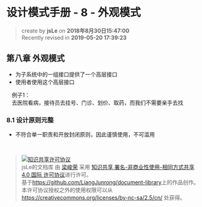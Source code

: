 设计模式手册 - 8 - 外观模式
===

> create by **jsLe** on **2018年8月30日15:47:00**  
> Recently revised in **2019-05-20 17:39:23**

## 第八章 外观模式
* 为子系统中的一组接口提供了一个高层接口
* 使用者使用这个高层接口

&emsp;例子1：  
&emsp;去医院看病，接待员去挂号、门诊、划价、取药，而我们不需要亲手去找

### 8.1 设计原则元整
* 不符合单一职责和开放封闭原则，因此谨慎使用，不可滥用

<br>

> <a rel="license" href="http://creativecommons.org/licenses/by-nc-sa/4.0/"><img alt="知识共享许可协议" style="border-width:0" src="https://i.creativecommons.org/l/by-nc-sa/4.0/88x31.png" /></a><br /><span xmlns:dct="http://purl.org/dc/terms/" property="dct:title">jsLe的文档库</span> 由 <a xmlns:cc="http://creativecommons.org/ns#" href="https://github.com/LiangJunrong/document-library" property="cc:attributionName" rel="cc:attributionURL">梁峻荣</a> 采用 <a rel="license" href="http://creativecommons.org/licenses/by-nc-sa/4.0/">知识共享 署名-非商业性使用-相同方式共享 4.0 国际 许可协议</a>进行许可。<br />基于<a xmlns:dct="http://purl.org/dc/terms/" href="https://github.com/LiangJunrong/document-library" rel="dct:source">https://github.com/LiangJunrong/document-library</a>上的作品创作。<br />本许可协议授权之外的使用权限可以从 <a xmlns:cc="http://creativecommons.org/ns#" href="https://creativecommons.org/licenses/by-nc-sa/2.5/cn/" rel="cc:morePermissions">https://creativecommons.org/licenses/by-nc-sa/2.5/cn/</a> 处获得。